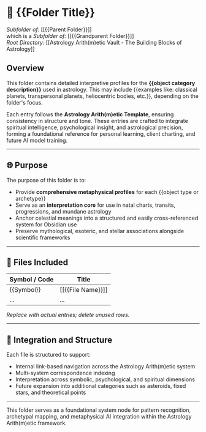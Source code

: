 # 📁 {{Folder Title}}
*Subfolder of:* [[{{Parent Folder}}]]  
which is a *Subfolder of:* [[{{Grandparent Folder}}]]  
*Root Directory:* [[Astrology Arith(m)etic Vault - The Building Blocks of Astrology]]

## Overview

This folder contains detailed interpretive profiles for the **{{object category description}}** used in astrology. This may include {{examples like: classical planets, transpersonal planets, heliocentric bodies, etc.}}, depending on the folder's focus.

Each entry follows the **Astrology Arith(m)etic Template**, ensuring consistency in structure and tone. These entries are crafted to integrate spiritual intelligence, psychological insight, and astrological precision, forming a foundational reference for personal learning, client charting, and future AI model training.

---

## 🌐 Purpose

The purpose of this folder is to:

- Provide **comprehensive metaphysical profiles** for each {{object type or archetype}}  
- Serve as an **interpretation core** for use in natal charts, transits, progressions, and mundane astrology  
- Anchor celestial meanings into a structured and easily cross-referenced system for Obsidian use  
- Preserve mythological, esoteric, and stellar associations alongside scientific frameworks

---

## 🌌 Files Included

| Symbol / Code | Title |
|---------------|-------|
| {{Symbol}} | [[{{File Name}}]] |
| ... | ... |

*Replace with actual entries; delete unused rows.*

---

## 🧩 Integration and Structure

Each file is structured to support:

- Internal link-based navigation across the Astrology Arith(m)etic system  
- Multi-system correspondence indexing  
- Interpretation across symbolic, psychological, and spiritual dimensions  
- Future expansion into additional categories such as asteroids, fixed stars, and theoretical points

---

This folder serves as a foundational system node for pattern recognition, archetypal mapping, and metaphysical AI integration within the Astrology Arith(m)etic framework.